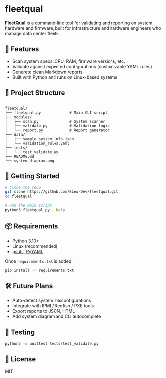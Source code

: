# fleetqual

**FleetQual** is a command-line tool for validating and reporting on system hardware and firmware, built for infrastructure and hardware engineers who manage data center fleets.

## 🔧 Features

- Scan system specs: CPU, RAM, firmware versions, etc.
- Validate against expected configurations (customizable YAML rules)
- Generate clean Markdown reports
- Built with Python and runs on Linux-based systems

## 📁 Project Structure

```

fleetqual/
├── fleetqual.py             # Main CLI script
├── modules/
│   ├── scan.py              # System scanner
│   ├── validate.py          # Validation logic
│   └── report.py            # Report generator
├── data/
│   ├── sample_system_info.json
│   └── validation_rules.yaml
├── tests/
│   └── test_validate.py
├── README.md
└── system_diagram.png

````

## 🚀 Getting Started

```bash
# Clone the repo
git clone https://github.com/ELew-Dev/fleetqual.git
cd fleetqual

# Run the main script
python3 fleetqual.py --help
````

## 📦 Requirements

* Python 3.10+
* Linux (recommended)
* [psutil](https://pypi.org/project/psutil/), [PyYAML](https://pypi.org/project/PyYAML/)

Once `requirements.txt` is added:

```bash
pip install -r requirements.txt
```

## 🛠️ Future Plans

* Auto-detect system misconfigurations
* Integrate with IPMI / Redfish / PXE tools
* Export reports to JSON, HTML
* Add system diagram and CLI autocomplete

## 🧪 Testing

```bash
python3 -m unittest tests/test_validate.py
```

## 📜 License

MIT

````